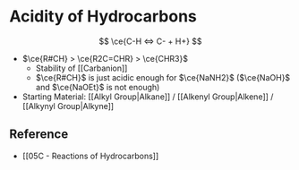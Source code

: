 # Acidity of Hydrocarbons

$$
\ce{C-H <=> C- + H+}
$$

- $\ce{R#CH} > \ce{R2C=CHR} > \ce{CHR3}$
	- Stability of [[Carbanion]]
	- $\ce{R#CH}$ is just acidic enough for $\ce{NaNH2}$ ($\ce{NaOH}$ and $\ce{NaOEt}$ is not enough)
- Starting Material: [[Alkyl Group|Alkane]] / [[Alkenyl Group|Alkene]] / [[Alkynyl Group|Alkyne]]

## Reference

- [[05C - Reactions of Hydrocarbons]]
